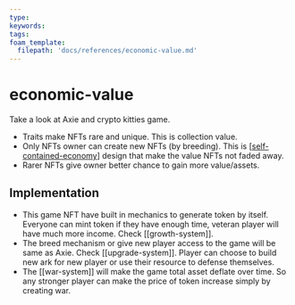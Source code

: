 ```yaml
---
type: 
keywords: 
tags: 
foam_template:
  filepath: 'docs/references/economic-value.md' 
---
```


# economic-value

Take a look at Axie and crypto kitties game.

- Traits make NFTs rare and unique. This is collection value.
- Only NFTs owner can create new NFTs (by breeding). This is [[self-contained-economy]] design that make the value NFTs not faded away.
- Rarer NFTs give owner better chance to gain more value/assets.

## Implementation

- This game NFT have built in mechanics to generate token by itself. Everyone can mint token if they have enough time, veteran player will have much more income. Check [[growth-system]].
- The breed mechanism or give new player access to the game will be same as Axie. Check [[upgrade-system]]. Player can choose to build new ark for new player or use their resource to defense themselves.
- The [[war-system]] will make the game total asset deflate over time. So any stronger player can make the price of token increase simply by creating war.

[//begin]: # "Autogenerated link references for markdown compatibility"
[self-contained-economy]: self-contained-economy "self-contained-economy"
[//end]: # "Autogenerated link references"
